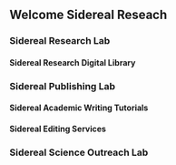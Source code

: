 ## Welcome Sidereal Reseach
### Sidereal Research Lab
#### Sidereal Research Digital Library
### Sidereal Publishing Lab
#### Sidereal Academic Writing Tutorials
#### Sidereal Editing Services
### Sidereal Science Outreach Lab

